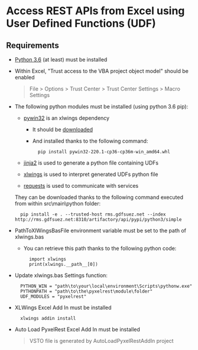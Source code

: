 # Access REST APIs from Excel using User Defined Functions (UDF)

## Requirements

- [Python 3.6](https://www.python.org/ftp/python/3.6.0/python-3.6.0b4-amd64.exe) (at least) must be installed
- Within Excel, "Trust access to the VBA project object model" should be enabled

    > File > Options > Trust Center > Trust Center Settings > Macro Settings

- The following python modules must be installed (using python 3.6 pip):

    - [pywin32](https://sourceforge.net/projects/pywin32/) is an xlwings dependency

        - It should be [downloaded](http://www.lfd.uci.edu/~gohlke/pythonlibs/#pywin32)
        - And installed thanks to the following command:

                pip install pywin32-220.1-cp36-cp36m-win_amd64.whl

    - [jinja2](http://jinja.pocoo.org/) is used to generate a python file containing UDFs
    - [xlwings](https://www.xlwings.org/) is used to interpret generated UDFs python file
    - [requests](http://docs.python-requests.org/en/master/) is used to communicate with services

    They can be downloaded thanks to the following command executed from within src\main\python folder:

        pip install -e . --trusted-host rms.gdfsuez.net --index http://rms.gdfsuez.net:8310/artifactory/api/pypi/python3/simple

- PathToXlWingsBasFile environment variable must be set to the path of xlwings.bas

    - You can retrieve this path thanks to the following python code:

            import xlwings
            print(xlwings.__path__[0])

- Update xlwings.bas Settings function:

        PYTHON_WIN = "path\to\your\local\environment\Scripts\pythonw.exe"
        PYTHONPATH = "path\to\the\pyxelrest\module\folder"
        UDF_MODULES = "pyxelrest"

- XLWings Excel Add In must be installed

        xlwings addin install

- Auto Load PyxelRest Excel Add In must be installed

    > VSTO file is generated by AutoLoadPyxelRestAddIn project
